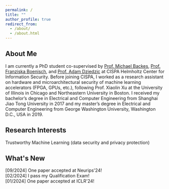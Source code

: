 ```yaml
---
permalink: /
title: ""
author_profile: true
redirect_from: 
  - /about/
  - /about.html
---
```

## About Me
I am currently a PhD student co-supervised by [Prof. Michael Backes](https://cispa.de/en/people/backes), [Prof. Franziska Boenisch](https://franziska-boenisch.de/), and [Prof. Adam Dziedzic](https://adam-dziedzic.com/) at CISPA Helmholtz Center for Information Security. Before joining CISPA, I worked as a research assistant on hardware and microarchitectural security of machine learning accelerators (FPGA, GPUs, etc.), following Prof. Xiaolin Xu at the University of Illinois in Chicago and Northeastern University in Boston. I received my bachelor’s degree in Electrical and Computer Engineering from Shanghai Jiao Tong University in 2017 and my master’s degree in Electrical and Computer Engineering from George Washington University, Washington D.C., USA in 2019.

## Research Interests
Trustworthy Machine Learning (data security and privacy protection)

## What's New
[09/2024] One paper accepted at Neurips'24!\
[02/2024] I pass my Qualification Exam!\
[01/2024] One paper accepted at ICLR'24!


